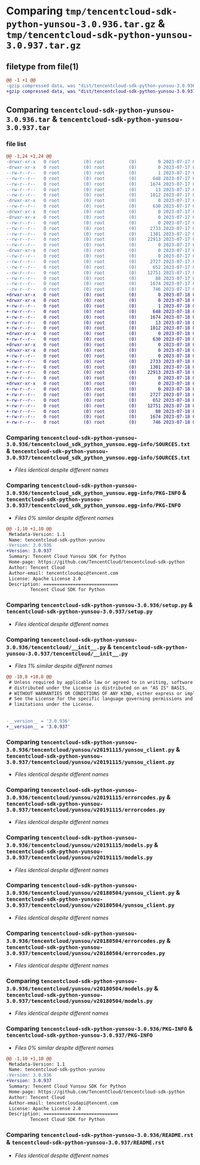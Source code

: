 # Comparing `tmp/tencentcloud-sdk-python-yunsou-3.0.936.tar.gz` & `tmp/tencentcloud-sdk-python-yunsou-3.0.937.tar.gz`

## filetype from file(1)

```diff
@@ -1 +1 @@
-gzip compressed data, was "dist/tencentcloud-sdk-python-yunsou-3.0.936.tar", last modified: Mon Jul 17 00:40:25 2023, max compression
+gzip compressed data, was "dist/tencentcloud-sdk-python-yunsou-3.0.937.tar", last modified: Tue Jul 18 00:36:03 2023, max compression
```

## Comparing `tencentcloud-sdk-python-yunsou-3.0.936.tar` & `tencentcloud-sdk-python-yunsou-3.0.937.tar`

### file list

```diff
@@ -1,24 +1,24 @@
-drwxr-xr-x   0 root         (0) root         (0)        0 2023-07-17 00:40:25.000000 tencentcloud-sdk-python-yunsou-3.0.936/
-drwxr-xr-x   0 root         (0) root         (0)        0 2023-07-17 00:40:25.000000 tencentcloud-sdk-python-yunsou-3.0.936/tencentcloud_sdk_python_yunsou.egg-info/
--rw-r--r--   0 root         (0) root         (0)        1 2023-07-17 00:40:25.000000 tencentcloud-sdk-python-yunsou-3.0.936/tencentcloud_sdk_python_yunsou.egg-info/dependency_links.txt
--rw-r--r--   0 root         (0) root         (0)      648 2023-07-17 00:40:25.000000 tencentcloud-sdk-python-yunsou-3.0.936/tencentcloud_sdk_python_yunsou.egg-info/SOURCES.txt
--rw-r--r--   0 root         (0) root         (0)     1674 2023-07-17 00:40:25.000000 tencentcloud-sdk-python-yunsou-3.0.936/tencentcloud_sdk_python_yunsou.egg-info/PKG-INFO
--rw-r--r--   0 root         (0) root         (0)       13 2023-07-17 00:40:25.000000 tencentcloud-sdk-python-yunsou-3.0.936/tencentcloud_sdk_python_yunsou.egg-info/top_level.txt
--rw-r--r--   0 root         (0) root         (0)     1012 2023-07-17 00:40:25.000000 tencentcloud-sdk-python-yunsou-3.0.936/setup.py
-drwxr-xr-x   0 root         (0) root         (0)        0 2023-07-17 00:40:25.000000 tencentcloud-sdk-python-yunsou-3.0.936/tencentcloud/
--rw-r--r--   0 root         (0) root         (0)      630 2023-07-17 00:40:25.000000 tencentcloud-sdk-python-yunsou-3.0.936/tencentcloud/__init__.py
-drwxr-xr-x   0 root         (0) root         (0)        0 2023-07-17 00:40:25.000000 tencentcloud-sdk-python-yunsou-3.0.936/tencentcloud/yunsou/
-drwxr-xr-x   0 root         (0) root         (0)        0 2023-07-17 00:40:25.000000 tencentcloud-sdk-python-yunsou-3.0.936/tencentcloud/yunsou/v20191115/
--rw-r--r--   0 root         (0) root         (0)        0 2023-07-17 00:40:25.000000 tencentcloud-sdk-python-yunsou-3.0.936/tencentcloud/yunsou/v20191115/__init__.py
--rw-r--r--   0 root         (0) root         (0)     2733 2023-07-17 00:40:25.000000 tencentcloud-sdk-python-yunsou-3.0.936/tencentcloud/yunsou/v20191115/yunsou_client.py
--rw-r--r--   0 root         (0) root         (0)     1301 2023-07-17 00:40:25.000000 tencentcloud-sdk-python-yunsou-3.0.936/tencentcloud/yunsou/v20191115/errorcodes.py
--rw-r--r--   0 root         (0) root         (0)    22913 2023-07-17 00:40:25.000000 tencentcloud-sdk-python-yunsou-3.0.936/tencentcloud/yunsou/v20191115/models.py
--rw-r--r--   0 root         (0) root         (0)        0 2023-07-17 00:40:25.000000 tencentcloud-sdk-python-yunsou-3.0.936/tencentcloud/yunsou/__init__.py
-drwxr-xr-x   0 root         (0) root         (0)        0 2023-07-17 00:40:25.000000 tencentcloud-sdk-python-yunsou-3.0.936/tencentcloud/yunsou/v20180504/
--rw-r--r--   0 root         (0) root         (0)        0 2023-07-17 00:40:25.000000 tencentcloud-sdk-python-yunsou-3.0.936/tencentcloud/yunsou/v20180504/__init__.py
--rw-r--r--   0 root         (0) root         (0)     2727 2023-07-17 00:40:25.000000 tencentcloud-sdk-python-yunsou-3.0.936/tencentcloud/yunsou/v20180504/yunsou_client.py
--rw-r--r--   0 root         (0) root         (0)      652 2023-07-17 00:40:25.000000 tencentcloud-sdk-python-yunsou-3.0.936/tencentcloud/yunsou/v20180504/errorcodes.py
--rw-r--r--   0 root         (0) root         (0)    12751 2023-07-17 00:40:25.000000 tencentcloud-sdk-python-yunsou-3.0.936/tencentcloud/yunsou/v20180504/models.py
--rw-r--r--   0 root         (0) root         (0)       88 2023-07-17 00:40:25.000000 tencentcloud-sdk-python-yunsou-3.0.936/setup.cfg
--rw-r--r--   0 root         (0) root         (0)     1674 2023-07-17 00:40:25.000000 tencentcloud-sdk-python-yunsou-3.0.936/PKG-INFO
--rw-r--r--   0 root         (0) root         (0)      746 2023-07-17 00:40:25.000000 tencentcloud-sdk-python-yunsou-3.0.936/README.rst
+drwxr-xr-x   0 root         (0) root         (0)        0 2023-07-18 00:36:03.000000 tencentcloud-sdk-python-yunsou-3.0.937/
+drwxr-xr-x   0 root         (0) root         (0)        0 2023-07-18 00:36:03.000000 tencentcloud-sdk-python-yunsou-3.0.937/tencentcloud_sdk_python_yunsou.egg-info/
+-rw-r--r--   0 root         (0) root         (0)        1 2023-07-18 00:36:03.000000 tencentcloud-sdk-python-yunsou-3.0.937/tencentcloud_sdk_python_yunsou.egg-info/dependency_links.txt
+-rw-r--r--   0 root         (0) root         (0)      648 2023-07-18 00:36:03.000000 tencentcloud-sdk-python-yunsou-3.0.937/tencentcloud_sdk_python_yunsou.egg-info/SOURCES.txt
+-rw-r--r--   0 root         (0) root         (0)     1674 2023-07-18 00:36:03.000000 tencentcloud-sdk-python-yunsou-3.0.937/tencentcloud_sdk_python_yunsou.egg-info/PKG-INFO
+-rw-r--r--   0 root         (0) root         (0)       13 2023-07-18 00:36:03.000000 tencentcloud-sdk-python-yunsou-3.0.937/tencentcloud_sdk_python_yunsou.egg-info/top_level.txt
+-rw-r--r--   0 root         (0) root         (0)     1012 2023-07-18 00:36:02.000000 tencentcloud-sdk-python-yunsou-3.0.937/setup.py
+drwxr-xr-x   0 root         (0) root         (0)        0 2023-07-18 00:36:03.000000 tencentcloud-sdk-python-yunsou-3.0.937/tencentcloud/
+-rw-r--r--   0 root         (0) root         (0)      630 2023-07-18 00:36:02.000000 tencentcloud-sdk-python-yunsou-3.0.937/tencentcloud/__init__.py
+drwxr-xr-x   0 root         (0) root         (0)        0 2023-07-18 00:36:03.000000 tencentcloud-sdk-python-yunsou-3.0.937/tencentcloud/yunsou/
+drwxr-xr-x   0 root         (0) root         (0)        0 2023-07-18 00:36:03.000000 tencentcloud-sdk-python-yunsou-3.0.937/tencentcloud/yunsou/v20191115/
+-rw-r--r--   0 root         (0) root         (0)        0 2023-07-18 00:36:02.000000 tencentcloud-sdk-python-yunsou-3.0.937/tencentcloud/yunsou/v20191115/__init__.py
+-rw-r--r--   0 root         (0) root         (0)     2733 2023-07-18 00:36:02.000000 tencentcloud-sdk-python-yunsou-3.0.937/tencentcloud/yunsou/v20191115/yunsou_client.py
+-rw-r--r--   0 root         (0) root         (0)     1301 2023-07-18 00:36:02.000000 tencentcloud-sdk-python-yunsou-3.0.937/tencentcloud/yunsou/v20191115/errorcodes.py
+-rw-r--r--   0 root         (0) root         (0)    22913 2023-07-18 00:36:02.000000 tencentcloud-sdk-python-yunsou-3.0.937/tencentcloud/yunsou/v20191115/models.py
+-rw-r--r--   0 root         (0) root         (0)        0 2023-07-18 00:36:02.000000 tencentcloud-sdk-python-yunsou-3.0.937/tencentcloud/yunsou/__init__.py
+drwxr-xr-x   0 root         (0) root         (0)        0 2023-07-18 00:36:03.000000 tencentcloud-sdk-python-yunsou-3.0.937/tencentcloud/yunsou/v20180504/
+-rw-r--r--   0 root         (0) root         (0)        0 2023-07-18 00:36:02.000000 tencentcloud-sdk-python-yunsou-3.0.937/tencentcloud/yunsou/v20180504/__init__.py
+-rw-r--r--   0 root         (0) root         (0)     2727 2023-07-18 00:36:02.000000 tencentcloud-sdk-python-yunsou-3.0.937/tencentcloud/yunsou/v20180504/yunsou_client.py
+-rw-r--r--   0 root         (0) root         (0)      652 2023-07-18 00:36:02.000000 tencentcloud-sdk-python-yunsou-3.0.937/tencentcloud/yunsou/v20180504/errorcodes.py
+-rw-r--r--   0 root         (0) root         (0)    12751 2023-07-18 00:36:02.000000 tencentcloud-sdk-python-yunsou-3.0.937/tencentcloud/yunsou/v20180504/models.py
+-rw-r--r--   0 root         (0) root         (0)       88 2023-07-18 00:36:03.000000 tencentcloud-sdk-python-yunsou-3.0.937/setup.cfg
+-rw-r--r--   0 root         (0) root         (0)     1674 2023-07-18 00:36:03.000000 tencentcloud-sdk-python-yunsou-3.0.937/PKG-INFO
+-rw-r--r--   0 root         (0) root         (0)      746 2023-07-18 00:36:02.000000 tencentcloud-sdk-python-yunsou-3.0.937/README.rst
```

### Comparing `tencentcloud-sdk-python-yunsou-3.0.936/tencentcloud_sdk_python_yunsou.egg-info/SOURCES.txt` & `tencentcloud-sdk-python-yunsou-3.0.937/tencentcloud_sdk_python_yunsou.egg-info/SOURCES.txt`

 * *Files identical despite different names*

### Comparing `tencentcloud-sdk-python-yunsou-3.0.936/tencentcloud_sdk_python_yunsou.egg-info/PKG-INFO` & `tencentcloud-sdk-python-yunsou-3.0.937/tencentcloud_sdk_python_yunsou.egg-info/PKG-INFO`

 * *Files 0% similar despite different names*

```diff
@@ -1,10 +1,10 @@
 Metadata-Version: 1.1
 Name: tencentcloud-sdk-python-yunsou
-Version: 3.0.936
+Version: 3.0.937
 Summary: Tencent Cloud Yunsou SDK for Python
 Home-page: https://github.com/TencentCloud/tencentcloud-sdk-python
 Author: Tencent Cloud
 Author-email: tencentcloudapi@tencent.com
 License: Apache License 2.0
 Description: ============================
         Tencent Cloud SDK for Python
```

### Comparing `tencentcloud-sdk-python-yunsou-3.0.936/setup.py` & `tencentcloud-sdk-python-yunsou-3.0.937/setup.py`

 * *Files identical despite different names*

### Comparing `tencentcloud-sdk-python-yunsou-3.0.936/tencentcloud/__init__.py` & `tencentcloud-sdk-python-yunsou-3.0.937/tencentcloud/__init__.py`

 * *Files 1% similar despite different names*

```diff
@@ -10,8 +10,8 @@
 # Unless required by applicable law or agreed to in writing, software
 # distributed under the License is distributed on an "AS IS" BASIS,
 # WITHOUT WARRANTIES OR CONDITIONS OF ANY KIND, either express or implied.
 # See the License for the specific language governing permissions and
 # limitations under the License.
 
 
-__version__ = '3.0.936'
+__version__ = '3.0.937'
```

### Comparing `tencentcloud-sdk-python-yunsou-3.0.936/tencentcloud/yunsou/v20191115/yunsou_client.py` & `tencentcloud-sdk-python-yunsou-3.0.937/tencentcloud/yunsou/v20191115/yunsou_client.py`

 * *Files identical despite different names*

### Comparing `tencentcloud-sdk-python-yunsou-3.0.936/tencentcloud/yunsou/v20191115/errorcodes.py` & `tencentcloud-sdk-python-yunsou-3.0.937/tencentcloud/yunsou/v20191115/errorcodes.py`

 * *Files identical despite different names*

### Comparing `tencentcloud-sdk-python-yunsou-3.0.936/tencentcloud/yunsou/v20191115/models.py` & `tencentcloud-sdk-python-yunsou-3.0.937/tencentcloud/yunsou/v20191115/models.py`

 * *Files identical despite different names*

### Comparing `tencentcloud-sdk-python-yunsou-3.0.936/tencentcloud/yunsou/v20180504/yunsou_client.py` & `tencentcloud-sdk-python-yunsou-3.0.937/tencentcloud/yunsou/v20180504/yunsou_client.py`

 * *Files identical despite different names*

### Comparing `tencentcloud-sdk-python-yunsou-3.0.936/tencentcloud/yunsou/v20180504/errorcodes.py` & `tencentcloud-sdk-python-yunsou-3.0.937/tencentcloud/yunsou/v20180504/errorcodes.py`

 * *Files identical despite different names*

### Comparing `tencentcloud-sdk-python-yunsou-3.0.936/tencentcloud/yunsou/v20180504/models.py` & `tencentcloud-sdk-python-yunsou-3.0.937/tencentcloud/yunsou/v20180504/models.py`

 * *Files identical despite different names*

### Comparing `tencentcloud-sdk-python-yunsou-3.0.936/PKG-INFO` & `tencentcloud-sdk-python-yunsou-3.0.937/PKG-INFO`

 * *Files 0% similar despite different names*

```diff
@@ -1,10 +1,10 @@
 Metadata-Version: 1.1
 Name: tencentcloud-sdk-python-yunsou
-Version: 3.0.936
+Version: 3.0.937
 Summary: Tencent Cloud Yunsou SDK for Python
 Home-page: https://github.com/TencentCloud/tencentcloud-sdk-python
 Author: Tencent Cloud
 Author-email: tencentcloudapi@tencent.com
 License: Apache License 2.0
 Description: ============================
         Tencent Cloud SDK for Python
```

### Comparing `tencentcloud-sdk-python-yunsou-3.0.936/README.rst` & `tencentcloud-sdk-python-yunsou-3.0.937/README.rst`

 * *Files identical despite different names*

